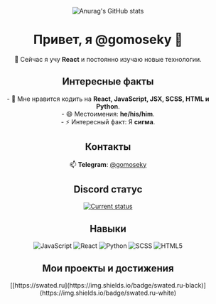 <p align="center">
  <img src="https://github-readme-stats.vercel.app/api?username=gomoseky&show_icons=true&theme=shadow_red" alt="Anurag's GitHub stats" />
</p>

<h1 align="center">Привет, я @gomoseky 👋</h1>

<p align="center">
  🌱 Сейчас я учу <strong>React</strong> и постоянно изучаю новые технологии.
</p>

<h2 align="center">Интересные факты</h2>
<p align="center">
  - 👀 Мне нравится кодить на <strong>React, JavaScript, JSX, SCSS, HTML и Python</strong>. <br>
  - 😄 Местоимения: <strong>he/his/him</strong>. <br>
  - ⚡ Интересный факт: Я <strong>сигма</strong>.
</p>

<h2 align="center">Контакты</h2>
<p align="center">
  📫 <strong>Telegram</strong>: <a href="https://t.me/gomoseky" target="_blank">@gomoseky</a>
</p>

<h2 align="center">Discord статус</h2>
<p align="center">
  <a href="https://discord.com/users/1271365343352328256" target="_blank">
    <img src="https://lanyard.cnrad.dev/api/1271365343352328256" alt="Current status" />
  </a>
</p>

<h2 align="center">Навыки</h2>
<p align="center">
  <img src="https://img.shields.io/badge/-JavaScript-F7DF1C?style=flat-square&logo=javascript&logoColor=black" alt="JavaScript" />
  <img src="https://img.shields.io/badge/-React-61DAFB?style=flat-square&logo=react&logoColor=black" alt="React" />
  <img src="https://img.shields.io/badge/-Python-3776AB?style=flat-square&logo=python&logoColor=white" alt="Python" />
  <img src="https://img.shields.io/badge/-SCSS-CC6699?style=flat-square&logo=sass&logoColor=white" alt="SCSS" />
  <img src="https://img.shields.io/badge/-HTML5-E34F26?style=flat-square&logo=html5&logoColor=white" alt="HTML5" />
</p>

<h2 align="center">Мои проекты и достижения</h2>
<p align="center">
  [[https://swated.ru](https://img.shields.io/badge/swated.ru-black)](https://img.shields.io/badge/swated.ru-white)
</p>

